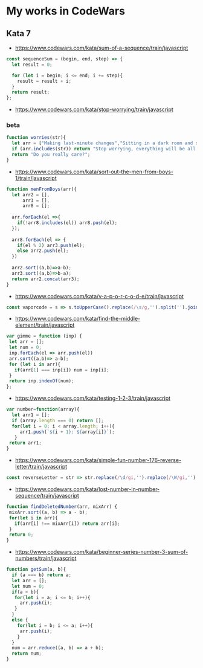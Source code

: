 # My works in CodeWars
## Kata 7
* https://www.codewars.com/kata/sum-of-a-sequence/train/javascript

```js
const sequenceSum = (begin, end, step) => {
  let result = 0;

  for (let i = begin; i <= end; i += step){
    result = result + i;
  }
  return result;
};
```
* https://www.codewars.com/kata/stop-worrying/train/javascript
### beta
```````js
function worries(str){
  let arr = ["Making last-minute changes","Sitting in a dark room and shaking","Crying","Laughing hysterically","Not eating"];
  if (arr.includes(str)) return "Stop worrying, everything will be all right!";
  return "Do you really care?";
}
```````
* https://www.codewars.com/kata/sort-out-the-men-from-boys-1/train/javascript
```js
function menFromBoys(arr){
  let arr2 = [],
      arr3 = [],
      arr8 = [];
  
  arr.forEach(el =>{
    if(!arr8.includes(el)) arr8.push(el);
  });
    
  arr8.forEach(el => {
    if(el % 2) arr3.push(el);
    else arr2.push(el);
  })
 
  arr2.sort((a,b)=>a-b);
  arr3.sort((a,b)=>b-a);
  return arr2.concat(arr3);
}
```
* https://www.codewars.com/kata/v-a-p-o-r-c-o-d-e/train/javascript
```js
const vaporcode = s => s.toUpperCase().replace(/\s/g,'').split('').join('  ');
```
* https://www.codewars.com/kata/find-the-middle-element/train/javascript
```js
var gimme = function (inp) {
 let arr = [];
 let num = 0;
 inp.forEach(el => arr.push(el))
 arr.sort((a,b)=> a-b);
 for (let i in arr){
   if(arr[1] === inp[i]) num = inp[i];
 }
 return inp.indexOf(num);
};
```
* https://www.codewars.com/kata/testing-1-2-3/train/javascript
```js
var number=function(array){
  let arr1 = [];
  if (array.length === 0) return [];
  for(let i = 0; i < array.length; i++){
     arr1.push(`${i + 1}: ${array[i]}`);
   }
 return arr1;
}
```
* https://www.codewars.com/kata/simple-fun-number-176-reverse-letter/train/javascript

```js
const reverseLetter = str => str.replace(/\d/gi,'').replace(/\W/gi,'').replace(/_/gi,'').split('').reverse().join('');
```
* https://www.codewars.com/kata/lost-number-in-number-sequence/train/javascript

```js
function findDeletedNumber(arr, mixArr) {
 mixArr.sort((a, b) => a - b);
 for(let i in arr){
   if(arr[i] !== mixArr[i]) return arr[i];
 }
 return 0;
}
```
* https://www.codewars.com/kata/beginner-series-number-3-sum-of-numbers/train/javascript

```js
function getSum(a, b){
  if (a === b) return a;
  let arr = [];
  let num = 0;
  if(a < b){
   for(let i = a; i <= b; i++){
     arr.push(i);
   }
  }
  else {
    for(let i = b; i <= a; i++){
     arr.push(i);
    } 
  }
  num = arr.reduce((a, b) => a + b);
  return num;
}
```
